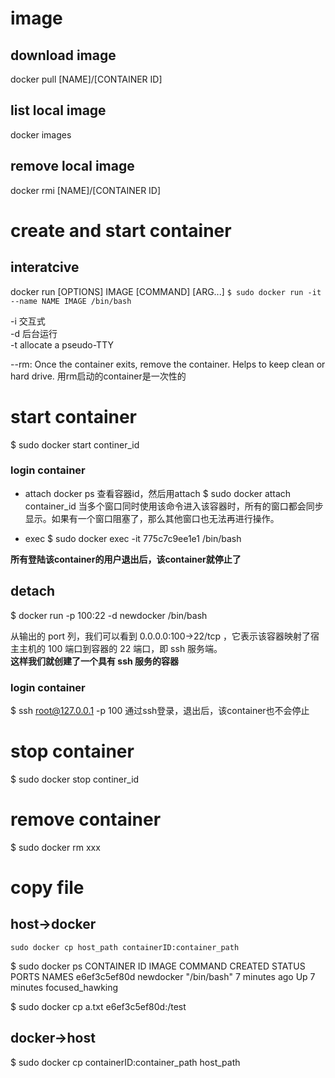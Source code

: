 # image
## download image
docker pull [NAME]/[CONTAINER ID]

## list local image
docker images

## remove local image
docker rmi [NAME]/[CONTAINER ID]


# create and start container
## interatcive
docker run [OPTIONS] IMAGE [COMMAND] [ARG...]
`$ sudo docker run -it --name NAME IMAGE /bin/bash`

-i 交互式  
-d 后台运行  
-t allocate a pseudo-TTY  

--rm: Once the container exits, remove the container. Helps to keep clean or hard drive.
用rm启动的container是一次性的

# start container
$ sudo docker start continer_id

### login container
* attach
docker ps 查看容器id，然后用attach
$ sudo docker attach container_id
当多个窗口同时使用该命令进入该容器时，所有的窗口都会同步显示。如果有一个窗口阻塞了，那么其他窗口也无法再进行操作。

* exec
$ sudo docker exec -it 775c7c9ee1e1 /bin/bash

**所有登陆该container的用户退出后，该container就停止了**

## detach
$ docker run -p 100:22 -d newdocker /bin/bash

从输出的 port 列，我们可以看到 0.0.0.0:100->22/tcp ，它表示该容器映射了宿主主机的 100 端口到容器的 22 端口，即 ssh 服务端。  
**这样我们就创建了一个具有 ssh 服务的容器**  

### login container
$ ssh root@127.0.0.1 -p 100
通过ssh登录，退出后，该container也不会停止

# stop container
$ sudo docker stop continer_id

# remove container
$ sudo docker rm xxx

# copy file
## host->docker
    sudo docker cp host_path containerID:container_path

$ sudo docker ps
CONTAINER ID        IMAGE               COMMAND             CREATED             STATUS              PORTS               NAMES
e6ef3c5ef80d        newdocker           "/bin/bash"         7 minutes ago       Up 7 minutes                            focused_hawking

$ sudo docker cp a.txt e6ef3c5ef80d:/test

## docker->host
$ sudo docker cp containerID:container_path host_path

